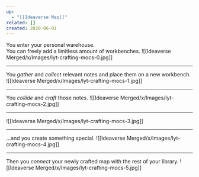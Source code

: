```yaml
---
up:
  - "[[Ideaverse Map]]"
related: []
created: 2020-06-01
---
```

You enter your personal warehouse.  
You can freely add a limitless amount of workbenches.
![[Ideaverse Merged/x/Images/lyt-crafting-mocs-0.jpg]]

---
You *gather* and *collect* relevant notes and place them on a new workbench.
![[Ideaverse Merged/x/Images/lyt-crafting-mocs-1.jpg]]

---
You *collide* and *craft* those notes.
![[Ideaverse Merged/x/Images/lyt-crafting-mocs-2.jpg]]

---
![[Ideaverse Merged/x/Images/lyt-crafting-mocs-3.jpg]]

---
...and you create something special.
![[Ideaverse Merged/x/Images/lyt-crafting-mocs-4.jpg]]

---
Then you *connect* your newly crafted map with the rest of your library.
![[Ideaverse Merged/x/Images/lyt-crafting-mocs-5.jpg]]